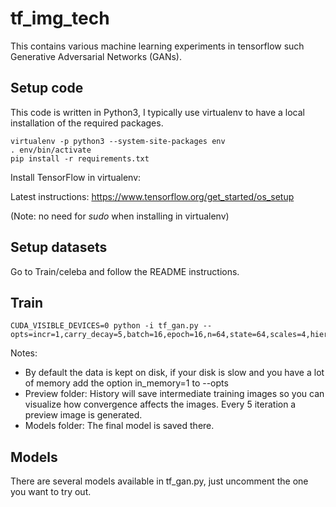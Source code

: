 # tf_img_tech

This contains various machine learning experiments in tensorflow such Generative Adversarial Networks (GANs).

## Setup code

This code is written in Python3, I typically use virtualenv to have a local installation of the required packages.

    virtualenv -p python3 --system-site-packages env
    . env/bin/activate
    pip install -r requirements.txt

Install TensorFlow in virtualenv:

Latest instructions: https://www.tensorflow.org/get_started/os_setup

(Note: no need for *sudo* when installing in virtualenv)


## Setup datasets

Go to Train/celeba and follow the README instructions.

## Train

    CUDA_VISIBLE_DEVICES=0 python -i tf_gan.py --opts=incr=1,carry_decay=5,batch=16,epoch=16,n=64,state=64,scales=4,hier=1,W=64,diversity=10.,history=1

Notes:
- By default the data is kept on disk, if your disk is slow and you have a lot of memory add the option in_memory=1 to --opts
- Preview folder: History will save intermediate training images so you can visualize how convergence affects the images. Every 5 iteration a preview image is generated.
- Models folder: The final model is saved there.

## Models

There are several models available in tf_gan.py, just uncomment the one you want to try out.
